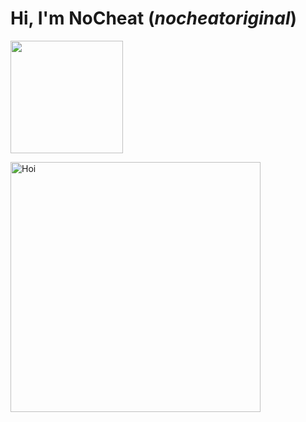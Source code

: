 # Hi, I'm __NoCheat__ (_nocheatoriginal_)

<p>  
<!-- Programming Languages -->  
<img height="180em" src="https://verzel-stats2.vercel.app/api/top-langs/?username=nocheatoriginal&include_all_commits=true&count_private=true&show_icons=true&hide_border=true&layout=compact&hide=lua&langs_count=8&theme=react"/>  
</p>


<p>  
<!-- 🍁 -->  
<img height="400em" src="https://abload.de/img/nocheat_pfpuhjar.jpg" title="Hoi"/>  
</p>

[comment]: # (Image: https://booth.pm/ja/items/2559783)

